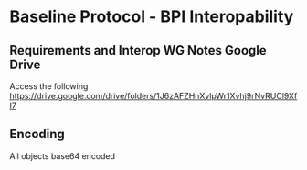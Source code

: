 # Baseline Protocol - BPI Interopability

## Requirements and Interop WG Notes Google Drive
Access the following
https://drive.google.com/drive/folders/1J6zAFZHnXvlpWr1Xvhj9rNvRUCl9XfI7

## Encoding
All objects base64 encoded